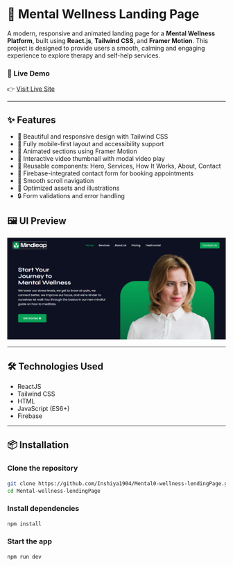 # 🧠 Mental Wellness Landing Page

A modern, responsive and animated landing page for a **Mental Wellness Platform**, built using **React.js**, **Tailwind CSS**, and **Framer Motion**. This project is designed to provide users a smooth, calming and engaging experience to explore therapy and self-help services.

### 🔗 Live Demo
👉 [Visit Live Site](https://mental0-wellness-lending-page.vercel.app/)

---

## ✨ Features

- 🎨 Beautiful and responsive design with Tailwind CSS
- 🚀 Fully mobile-first layout and accessibility support
- 🔄 Animated sections using Framer Motion
- 🎥 Interactive video thumbnail with modal video play
- 🧾 Reusable components: Hero, Services, How It Works, About, Contact
- 📝 Firebase-integrated contact form for booking appointments
- 📍 Smooth scroll navigation
- 📸 Optimized assets and illustrations
- 🔒 Form validations and error handling

## 🖼️ UI Preview

![Project Screenshot](./public/Screenshot.png)

---

## 🛠️ Technologies Used

- ReactJS
- Tailwind CSS
- HTML
- JavaScript (ES6+)
- Firebase

---

## 📦 Installation

### Clone the repository

```bash
git clone https://github.com/Inshiya1904/Mental0-wellness-lendingPage.git
cd Mental-wellness-lendingPage
```

### Install dependencies

```bash
npm install
```

### Start the app

```bash
npm run dev
```
